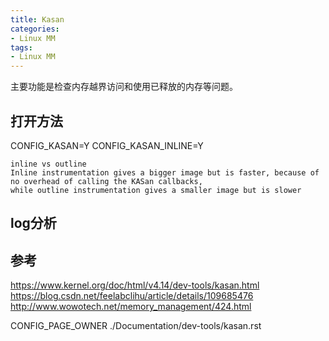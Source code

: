 ```yaml
---
title: Kasan
categories: 
- Linux MM
tags:
- Linux MM
---
```


主要功能是检查内存越界访问和使用已释放的内存等问题。

## 打开方法
CONFIG_KASAN=Y
CONFIG_KASAN_INLINE=Y

```
inline vs outline
Inline instrumentation gives a bigger image but is faster, because of no overhead of calling the KASan callbacks, 
while outline instrumentation gives a smaller image but is slower
```

## log分析

## 参考
https://www.kernel.org/doc/html/v4.14/dev-tools/kasan.html
https://blog.csdn.net/feelabclihu/article/details/109685476
http://www.wowotech.net/memory_management/424.html

CONFIG_PAGE_OWNER
./Documentation/dev-tools/kasan.rst

